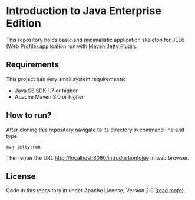 # Introduction to Java Enterprise Edition

This repository holds basic and minimalistic application skeleton for JEE6 (Web Profile) application run with [Maven Jetty Plugin](http://www.eclipse.org/jetty/documentation/current/jetty-maven-plugin.html).

## Requirements ##

This project has very small system requirements:

* Java SE SDK 1.7 or higher
* Apache Maven 3.0 or higher

## How to run? ##

After cloning this repository navigate to its directory in command line and type:

`mvn jetty:run`

Then enter the URL [http://localhost:8080/introductiontojee](http://localhost:8080/introductiontojee) in web browser.

## License

Code in this repository in under Apache License, Version 2.0 ([read more](https://github.com/Smoczysko/introduction-to-jee-ug/blob/master/LICENSE)).
